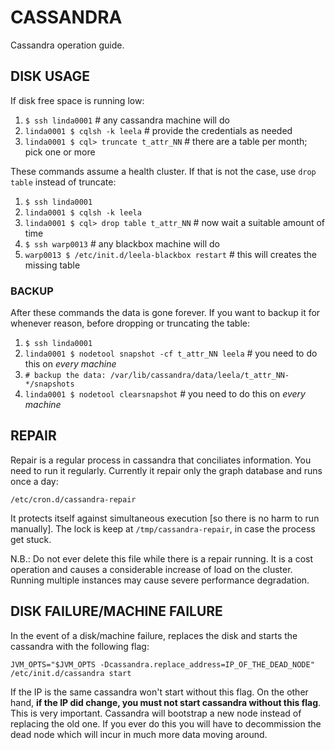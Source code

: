 CASSANDRA
=========

Cassandra operation guide.

DISK USAGE
----------

If disk free space is running low:

1. `$ ssh linda0001`                     # any cassandra machine will do
2. `linda0001 $ cqlsh -k leela`          # provide the credentials as needed
3. `linda0001 $ cql> truncate t_attr_NN` # there are a table per month; pick one or more

These commands assume a health cluster. If that is not the case, use
`drop table` instead of truncate:

1. `$ ssh linda0001`
2. `linda0001 $ cqlsh -k leela`
3. `linda0001 $ cql> drop table t_attr_NN`         # now wait a suitable amount of time
4. `$ ssh warp0013`                                # any blackbox machine will do
5. `warp0013 $ /etc/init.d/leela-blackbox restart` # this will creates the missing table

### BACKUP ###

After these commands the data is gone forever. If you want to backup
it for whenever reason, before dropping or truncating the table:

1. `$ ssh linda0001`
2. `linda0001 $ nodetool snapshot -cf t_attr_NN leela` # you need to do this on *every machine*
3. `# backup the data: /var/lib/cassandra/data/leela/t_attr_NN-*/snapshots`
4. `linda0001 $ nodetool clearsnapshot`                # you need to do this on *every machine*

REPAIR
------

Repair is a regular process in cassandra that conciliates
information. You need to run it regularly. Currently it repair only
the graph database and runs once a day:

```
/etc/cron.d/cassandra-repair
```

It protects itself against simultaneous execution
[so there is no harm to run manually]. The lock is keep at
`/tmp/cassandra-repair`, in case the process get stuck.

N.B.: Do not ever delete this file while there is a repair running. It
is a cost operation and causes a considerable increase of load on the
cluster. Running multiple instances may cause severe performance
degradation.

DISK FAILURE/MACHINE FAILURE
----------------------------

In the event of a disk/machine failure, replaces the disk and starts
the cassandra with the following flag:

```
JVM_OPTS="$JVM_OPTS -Dcassandra.replace_address=IP_OF_THE_DEAD_NODE" /etc/init.d/cassandra start
```

If the IP is the same cassandra won't start without this flag. On the
other hand, **if the IP did change, you must not start cassandra
without this flag**. This is very important. Cassandra will bootstrap
a new node instead of replacing the old one. If you ever do this you
will have to decommission the dead node which will incur in much more
data moving around.
